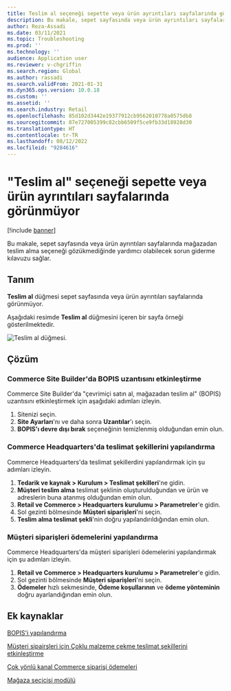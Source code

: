 ```yaml
---
title: Teslim al seçeneği sepette veya ürün ayrıntıları sayfalarında görünmüyor
description: Bu makale, sepet sayfasında veya ürün ayrıntıları sayfalarında mağazadan teslim alma seçeneği gözükmediğinde yardımcı olabilecek sorun giderme kılavuzu sağlar.
author: Reza-Assadi
ms.date: 03/11/2021
ms.topic: Troubleshooting
ms.prod: ''
ms.technology: ''
audience: Application user
ms.reviewer: v-chgriffin
ms.search.region: Global
ms.author: rassadi
ms.search.validFrom: 2021-01-31
ms.dyn365.ops.version: 10.0.18
ms.custom: ''
ms.assetid: ''
ms.search.industry: Retail
ms.openlocfilehash: 85d102d3442e19377912cb9562010778a0575db8
ms.sourcegitcommit: 87e727005399c82cbb6509f5ce9fb33d18928d30
ms.translationtype: HT
ms.contentlocale: tr-TR
ms.lasthandoff: 08/12/2022
ms.locfileid: "9284616"
---
```

# <a name="pick-this-up-option-doesnt-appear-on-cart-or-product-details-pages"></a>"Teslim al" seçeneği sepette veya ürün ayrıntıları sayfalarında görünmüyor

[!include [banner](../../includes/banner.md)]

Bu makale, sepet sayfasında veya ürün ayrıntıları sayfalarında mağazadan teslim alma seçeneği gözükmediğinde yardımcı olabilecek sorun giderme kılavuzu sağlar.

## <a name="description"></a>Tanım

**Teslim al** düğmesi sepet sayfasında veya ürün ayrıntıları sayfalarında görünmüyor.

Aşağıdaki resimde **Teslim al** düğmesini içeren bir sayfa örneği gösterilmektedir.

![Teslim al düğmesi.](media/pickup-button-missing.jpg)

## <a name="resolution"></a>Çözüm

### <a name="enable-the-bopis-extension-in-commerce-site-builder"></a>Commerce Site Builder'da BOPIS uzantısını etkinleştirme

Commerce Site Builder'da "çevrimiçi satın al, mağazadan teslim al" (BOPIS) uzantısını etkinleştirmek için aşağıdaki adımları izleyin.

1. Sitenizi seçin.
1. **Site Ayarları**'nı ve daha sonra **Uzantılar**'ı seçin.
1. **BOPIS'ı devre dışı bırak** seçeneğinin temizlenmiş olduğundan emin olun.

### <a name="configure-modes-of-delivery-in-commerce-headquarters"></a>Commerce Headquarters'da teslimat şekillerini yapılandırma

Commerce Headquarters'da teslimat şekillerdini yapılandırmak için şu adımları izleyin.

1. **Tedarik ve kaynak \> Kurulum \> Teslimat şekilleri**'ne gidin.
1. **Müşteri teslim alma** teslimat şeklinin oluşturulduğundan ve ürün ve adreslerin buna atanmış olduğundan emin olun.
1. **Retail ve Commerce \> Headquarters kurulumu \> Parametreler**'e gidin.
1. Sol gezinti bölmesinde **Müşteri siparişleri**'ni seçin.
1. **Teslim alma teslimat şekli**'nin doğru yapılandırıldığından emin olun.

### <a name="configure-customer-orders-payments"></a>Müşteri siparişleri ödemelerini yapılandırma

Commerce Headquarters'da müşteri siparişleri ödemelerini yapılandırmak için şu adımları izleyin.

1. **Retail ve Commerce \> Headquarters kurulumu \> Parametreler**'e gidin.
1. Sol gezinti bölmesinde **Müşteri siparişleri**'ni seçin.
1. **Ödemeler** hızlı sekmesinde, **Ödeme koşullarının** ve **ödeme yönteminin** doğru ayarlandığından emin olun.

## <a name="additional-resources"></a>Ek kaynaklar

[BOPIS'i yapılandırma](../cpe-bopis.md)

[Müşteri sipairşleri için Çoklu malzeme çekme teslimat şekillerini etkinleştirme](../multiple-pickup-modes.md)

[Çok yönlü kanal Commerce siparişi ödemeleri](../dev-itpro/commerce-payments.md)

[Mağaza seçicisi modülü](../store-selector.md)
